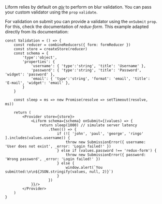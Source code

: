 Liform relies by default on [*ajv*](https://github.com/epoberezkin/ajv) to perform on blur validation. You can pass your custom validator using the `prop` `validate`.

For validation on submit you can provide a validator using the `onSubmit` `prop`. For this, check the documentation of *redux-form*. This example adapted directly from its documentation:

```
const Validation = () => {
    const reducer = combineReducers({ form: formReducer })
    const store = createStore(reducer)
    const schema = {
        'type':'object',
        'properties': {
            'username': { 'type':'string', 'title': 'Username' },
            'password': { 'type':'string', 'title': 'Password', 'widget': 'password' },
            'email': { 'type':'string', 'format': 'email', 'title': 'E-mail', 'widget': 'email' },
        }
    }
    
    const sleep = ms => new Promise(resolve => setTimeout(resolve, ms))
    
    return (
        <Provider store={store}>
            <Liform schema={schema} onSubmit={(values) => {
                return sleep(1000) // simulate server latency
                    .then(() => {
                        if (![ 'john', 'paul', 'george', 'ringo' ].includes(values.username)) {
                            throw new SubmissionError({ username: 'User does not exist', _error: 'Login failed!' })
                        } else if (values.password !== 'redux-form') {
                            throw new SubmissionError({ password: 'Wrong password', _error: 'Login failed!' })
                        } else {
                            window.alert(`You submitted:\n\n${JSON.stringify(values, null, 2)}`)
                        }
                    })
            }}/>
        </Provider>
    )
}
```
